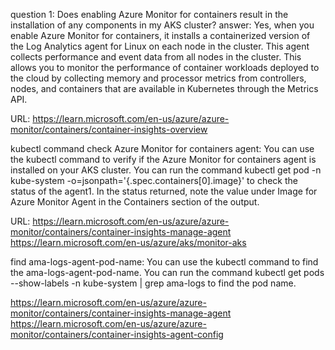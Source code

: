 question 1: Does enabling Azure Monitor for containers result in the installation of any components in my AKS cluster?
answer: Yes, when you enable Azure Monitor for containers, it installs a containerized version of the Log Analytics agent for Linux on each node in the cluster. This agent collects performance and event data from all nodes in the cluster. This allows you to monitor the performance of container workloads deployed to the cloud by collecting memory and processor metrics from controllers, nodes, and containers that are available in Kubernetes through the Metrics API.

URL: https://learn.microsoft.com/en-us/azure/azure-monitor/containers/container-insights-overview

kubectl command check Azure Monitor for containers agent: 
You can use the kubectl command to verify if the Azure Monitor for containers agent is installed on your AKS cluster. You can run the command kubectl get pod <ama-logs-agent-pod-name> -n kube-system -o=jsonpath='{.spec.containers[0].image}' to check the status of the agent1. In the status returned, note the value under Image for Azure Monitor Agent in the Containers section of the output.

URL: https://learn.microsoft.com/en-us/azure/azure-monitor/containers/container-insights-manage-agent
     https://learn.microsoft.com/en-us/azure/aks/monitor-aks
     
  
  
find ama-logs-agent-pod-name:
You can use the kubectl command to find the ama-logs-agent-pod-name. You can run the command kubectl get pods --show-labels -n kube-system | grep ama-logs to find the pod name.
  
  https://learn.microsoft.com/en-us/azure/azure-monitor/containers/container-insights-manage-agent
  https://learn.microsoft.com/en-us/azure/azure-monitor/containers/container-insights-agent-config
  
  
  
  
